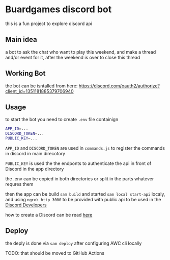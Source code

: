 # Buardgames discord bot

this is a fun project to explore discord api

## Main idea

a bot to ask the chat who want to play this weekend, and make a thread and/or event for it, after the weekend is over to close this thread

## Working Bot

the bot can be isntalled from here: https://discord.com/oauth2/authorize?client_id=1351181885379706940

## Usage

to start the bot you need to create `.env` file containign

``` bash
APP_ID=...
DISCORD_TOKEN=...
PUBLIC_KEY=...
```

`APP_ID` and `DISCORD_TOKEN` are used in `commands.js` to register the commands in discord in main direcotory

`PUBLIC_KEY` is used the the endponts to authenticate the api in front of Discord in the app directory

the .env can be copied in both directories or split in the parts whatever requres them

then the app can be build
`sam build` and started `sam local start-api` localy, and using `ngrok http 3000` to be provided with public api to be used in the [Discord Developers](https://discord.com/developers/)

how to create a Discord can be read [here](https://discord.com/developers/docs/quick-start/getting-started)

## Deploy
the deply is done via `sam deploy` after configuring AWC cli locally

TODO: that should be moved to GitHub Actions